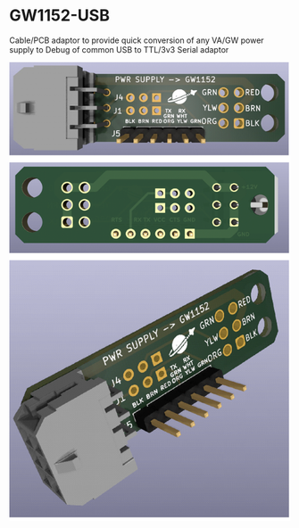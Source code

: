 # GW1152-USB
Cable/PCB adaptor to provide quick conversion of any VA/GW power supply to Debug of common USB to TTL/3v3 Serial adaptor

![Rendering](GW1150-Debug-Adaptor-Renderings.png)
